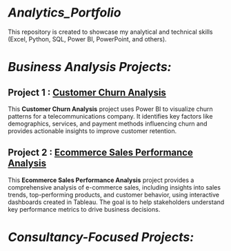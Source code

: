 # <i> Analytics_Portfolio </i>
This repository is created to showcase my analytical and technical skills (Excel, Python, SQL, Power BI, PowerPoint, and others).

# <i> Business Analysis Projects: </i>

## Project 1 : <a href="https://github.com/DataByMonalisa/Business_Analytics_Portfolio/tree/main/Customer_Churn_Analysis" target="_blank" rel="noopener noreferrer">Customer Churn Analysis</a>
This <b>Customer Churn Analysis</b> project uses Power BI to visualize churn patterns for a telecommunications company. It identifies key factors like demographics, services, and payment methods influencing churn and provides actionable insights to improve customer retention.

## Project 2 : <a href="https://github.com/DataByMonalisa/Business_Analytics_Portfolio/tree/main/Ecommerce_Sales_Performance_Analysis" target="_blank">Ecommerce Sales Performance Analysis</a>
This <b>Ecommerce Sales Performance Analysis</b> project provides a comprehensive analysis of e-commerce sales, including insights into sales trends, top-performing products, and customer behavior, using interactive dashboards created in Tableau. The goal is to help stakeholders understand key performance metrics to drive business decisions.



# <i> Consultancy-Focused Projects: </i>



